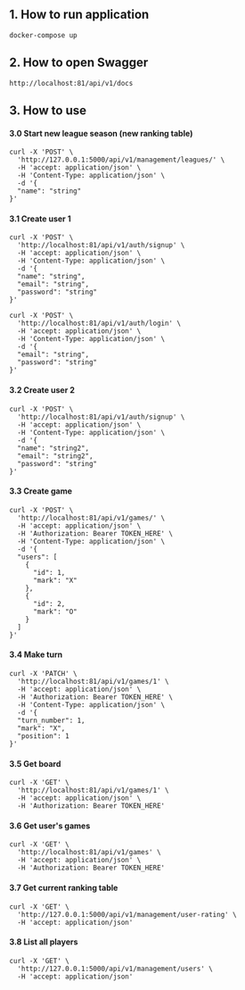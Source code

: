 ## 1. How to run application 

```
docker-compose up
```
## 2. How to open Swagger
```
http://localhost:81/api/v1/docs
```
## 3. How to use

#### 3.0 Start new league season (new ranking table)
```
curl -X 'POST' \
  'http://127.0.0.1:5000/api/v1/management/leagues/' \
  -H 'accept: application/json' \
  -H 'Content-Type: application/json' \
  -d '{
  "name": "string"
}'
```


#### 3.1 Create user 1 
```
curl -X 'POST' \
  'http://localhost:81/api/v1/auth/signup' \
  -H 'accept: application/json' \
  -H 'Content-Type: application/json' \
  -d '{
  "name": "string",
  "email": "string",
  "password": "string"
}'
```
```
curl -X 'POST' \
  'http://localhost:81/api/v1/auth/login' \
  -H 'accept: application/json' \
  -H 'Content-Type: application/json' \
  -d '{
  "email": "string",
  "password": "string"
}'
```

#### 3.2 Create user 2
```
curl -X 'POST' \
  'http://localhost:81/api/v1/auth/signup' \
  -H 'accept: application/json' \
  -H 'Content-Type: application/json' \
  -d '{
  "name": "string2",
  "email": "string2",
  "password": "string"
}'
```
#### 3.3 Create game
```
curl -X 'POST' \
  'http://localhost:81/api/v1/games/' \
  -H 'accept: application/json' \
  -H 'Authorization: Bearer TOKEN_HERE' \
  -H 'Content-Type: application/json' \
  -d '{
  "users": [
    {
      "id": 1,
      "mark": "X"
    },
    {
      "id": 2,
      "mark": "O"
    }
  ]
}'
```
#### 3.4 Make turn
```
curl -X 'PATCH' \
  'http://localhost:81/api/v1/games/1' \
  -H 'accept: application/json' \
  -H 'Authorization: Bearer TOKEN_HERE' \
  -H 'Content-Type: application/json' \
  -d '{
  "turn_number": 1,
  "mark": "X",
  "position": 1
}'
```

#### 3.5 Get board

```
curl -X 'GET' \
  'http://localhost:81/api/v1/games/1' \
  -H 'accept: application/json' \
  -H 'Authorization: Bearer TOKEN_HERE'
```


#### 3.6 Get user's games

```
curl -X 'GET' \
  'http://localhost:81/api/v1/games' \
  -H 'accept: application/json' \
  -H 'Authorization: Bearer TOKEN_HERE'
```

#### 3.7 Get current ranking table

```
curl -X 'GET' \
  'http://127.0.0.1:5000/api/v1/management/user-rating' \
  -H 'accept: application/json'
```

#### 3.8 List all players
```
curl -X 'GET' \
  'http://127.0.0.1:5000/api/v1/management/users' \
  -H 'accept: application/json'
```
